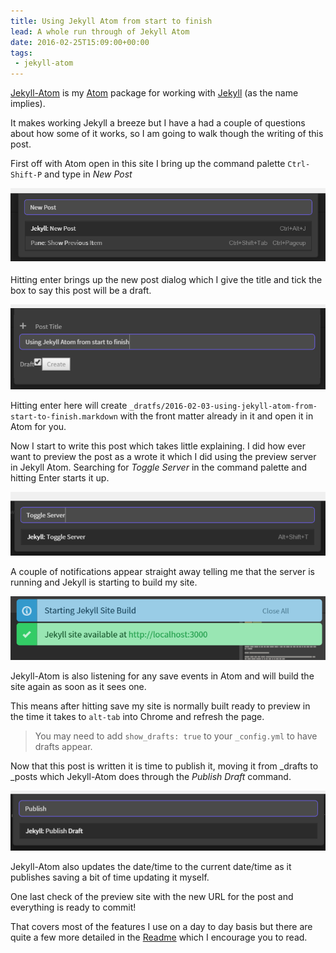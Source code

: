 ```yaml
---
title: Using Jekyll Atom from start to finish
lead: A whole run through of Jekyll Atom
date: 2016-02-25T15:09:00+00:00
tags:
 - jekyll-atom
---
```

[Jekyll-Atom](https://github.com/arcath/Jekyll-Atom) is my [Atom](https://atom.io/) package for working with [Jekyll](http://jekyllrb.com/) (as the name implies).

It makes working Jekyll a breeze but I have a had a couple of questions about how some of it works, so I am going to walk though the writing of this post.

First off with Atom open in this site I bring up the command palette `Ctrl-Shift-P` and type in _New Post_

![New Post Box](/assets/2016/02/using-jekyll-atom-from-start-to-finish/how-to-1.png)

Hitting enter brings up the new post dialog which I give the title and tick the box to say this post will be a draft.

![Post title box](/assets/2016/02/using-jekyll-atom-from-start-to-finish/how-to-2.png)

Hitting enter here will create `_dratfs/2016-02-03-using-jekyll-atom-from-start-to-finish.markdown` with the front matter already in it and open it in Atom for you.

Now I start to write this post which takes little explaining. I did how ever want to preview the post as a wrote it which I did using the preview server in Jekyll Atom. Searching for _Toggle Server_ in the command palette and hitting Enter starts it up.

![Run the server](/assets/2016/02/using-jekyll-atom-from-start-to-finish/how-to-3.png)

A couple of notifications appear straight away telling me that the server is running and Jekyll is starting to build my site.

![Notifications](/assets/2016/02/using-jekyll-atom-from-start-to-finish/how-to-4.png)

Jekyll-Atom is also listening for any save events in Atom and will build the site again as soon as it sees one.

This means after hitting save my site is normally built ready to preview in the time it takes to `alt-tab` into Chrome and refresh the page.

> You may need to add `show_drafts: true` to your `_config.yml` to have drafts appear.

Now that this post is written it is time to publish it, moving it from _drafts to _posts which Jekyll-Atom does through the _Publish Draft_ command.

![Publish Draft](/assets/2016/02/using-jekyll-atom-from-start-to-finish/how-to-5.png)

Jekyll-Atom also updates the date/time to the current date/time as it publishes saving a bit of time updating it myself.

One last check of the preview site with the new URL for the post and everything is ready to commit!

That covers most of the features I use on a day to day basis but there are quite a few more detailed in the [Readme](https://github.com/Arcath/jekyll-atom/blob/master/README.md#functions) which I encourage you to read.
